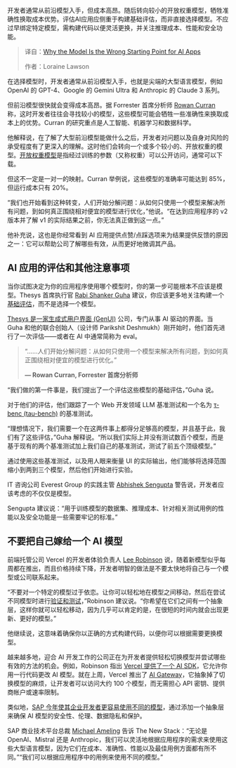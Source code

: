 
<!--
title: 为何AI应用不应从模型开始
cover: https://cdn.thenewstack.io/media/2025/06/a1e5326e-evaluating_ai_models.jpg
summary: 开发者通常从前沿模型入手，但成本高昂。随后转向较小的开放权重模型，牺牲准确性换取成本优势。评估AI应用应侧重于构建基础评估，而非直接选择模型。不应过早绑定特定模型，需构建代码以便灵活更换，并关注推理成本、性能和安全功能。
-->

开发者通常从前沿模型入手，但成本高昂。随后转向较小的开放权重模型，牺牲准确性换取成本优势。评估AI应用应侧重于构建基础评估，而非直接选择模型。不应过早绑定特定模型，需构建代码以便灵活更换，并关注推理成本、性能和安全功能。

> 译自：[Why the Model Is the Wrong Starting Point for AI Apps](https://thenewstack.io/why-the-model-is-the-wrong-starting-point-for-ai-apps/)
> 
> 作者：Loraine Lawson

在选择模型时，开发者通常从前沿模型入手，也就是尖端的大型语言模型，例如 OpenAI 的 GPT-4、Google 的 Gemini Ultra 和 Anthropic 的 Claude 3 系列。

但前沿模型很快就会变得成本高昂。据 Forrester 首席分析师 [Rowan Curran](https://www.forrester.com/analyst-bio/rowan-curran/BIO4966) 称，这时开发者往往会寻找较小的模型，这些模型可能会牺牲一些准确性来换取成本上的优势。Curran 的研究重点是人工智能、机器学习和数据科学。

他解释说，在了解了大型前沿模型能做什么之后，开发者对问题以及自身对风险的承受程度有了更深入的理解。这时他们会转向一个或多个较小的、开放权重的模型。[开放权重模型](https://www.ntia.gov/programs-and-initiatives/artificial-intelligence/open-model-weights-report/background)是指经过训练的参数（又称权重）可以公开访问，通常可以下载。

但这不一定是一对一的映射。Curran 举例说，这些模型的准确率可能达到 85%，但运行成本只有 20%。

“我们也开始看到这种转变，人们开始分解问题：从如何只使用一个模型来解决所有问题，到如何真正围绕相对便宜的模型进行优化，”他说。“在达到应用程序的 v2 版本并了解 v1 的实际结果之前，你无法真正做到这一点。”

他补充说，这也是你经常看到 AI 应用提供点赞/点踩选项来为结果提供反馈的原因之一：它可以帮助公司了解哪些有效，从而更好地微调其产品。

## AI 应用的评估和其他注意事项

当你试图决定为你的应用程序使用哪个模型时，你的第一步可能根本不应该是模型。Thesys 首席执行官 [Rabi Shanker Guha](https://www.linkedin.com/in/rabisg/) 建议，你应该更多地关注构建一个[基础评估](https://thenewstack.io/where-ai-benchmarks-fall-short-and-how-to-evaluate-models-instead/)，而不是选择一个模型。

[Thesys 是一家生成式用户界面 (GenUI)](https://thenewstack.io/generative-ui-for-devs-more-than-ai-assisted-design/) 公司，专门从事 AI 驱动的界面。当 Guha 和他的联合创始人（设计师 Parikshit Deshmukh）刚开始时，他们首先进行了一次评估——或者在 AI 中通常简称为 eval。

> “……人们开始分解问题：从如何只使用一个模型来解决所有问题，到如何真正围绕相对便宜的模型进行优化。”
> 
> **— Rowan Curran, Forrester 首席分析师**

“我们做的第一件事是，我们提出了一个评估这些模型的基础评估，”Guha 说。

对于他们的评估，他们跟踪了一个 Web 开发领域 LLM 基准测试和一个名为 [τ-benc (tau-bench)](https://arxiv.org/abs/2406.12045) 的基准测试。

“理想情况下，我们需要一个在这两件事上都得分足够高的模型，并且基于此，我们有了这些评估，”Guha 解释说。“所以我们实际上并没有测试数百个模型，而是基于现有的两个基准测试加上我们自己的基准测试，测试了前五个顶级模型。”

通过使用这些基准测试，以及用人眼来衡量 UI 的实际输出，他们能够将选择范围缩小到两到三个模型，然后他们开始进行实验。

IT 咨询公司 Everest Group 的实践主管 [Abhishek Sengupta](https://www.linkedin.com/in/abhisheksengupta88/?originalSubdomain=in) 警告说，开发者应该考虑的不仅仅是模型。

Sengupta 建议说：“用于训练模型的数据集、推理成本、针对相关测试用例的性能以及安全功能是一些需要牢记的标准。”

## 不要把自己嫁给一个 AI 模型

前端托管公司 Vercel 的开发者体验负责人 [Lee Robinson](https://www.linkedin.com/in/leeerob/) 说，随着新模型似乎每周都在推出，而且价格持续下降，开发者明智的做法是不要太快地将自己与一个模型或公司联系起来。

“不要对一个特定的模型过于依恋。让你可以轻松地在模型之间移动，然后在尝试不同模型时进行[验证和测试](https://thenewstack.io/test-driven-development-with-llms-never-trust-always-verify/)，”Robinson 建议说。“你希望在它们之间有一个抽象层，这样你就可以轻松移动，因为几乎可以肯定的是，在很短的时间内就会出现更新、更好的模型。”

他继续说，这意味着确保你以正确的方式构建代码，以便你可以根据需要更换模型。

越来越多地，迎合 AI 开发工作的公司正在为开发者提供轻松切换模型并尝试哪些有效的方法的机会。例如，Robinson 指出 [Vercel 提供了一个 AI SDK](https://thenewstack.io/vercels-next-big-thing-ai-sdk-and-accelerator-for-devs/)，它允许你用一行代码更改 AI 模型。就在上周，Vercel 推出了 [AI Gateway](https://thenewstack.io/frontend-ai-vercel-abstracts-model-chaos-in-one-interface/)，它抽象掉了切换模型的麻烦，让开发者可以访问大约 100 个模型，而无需担心 API 密钥、提供商帐户或速率限制。

类似地，[SAP 今年使其企业开发者更容易使用不同的模型](https://thenewstack.io/sap-unveils-new-ai-tools-for-developers/)，通过添加一个抽象层来确保 AI 模型的安全性、伦理、数据隐私和保护。

SAP 商业技术平台总裁 [Michael Ameling](https://www.linkedin.com/in/michael-ameling/?originalSubdomain=de) 告诉 The New Stack：“无论是 OpenAI、Mistral 还是 Anthropic，我们可以灵活地根据应用程序的需求来使用这些大型语言模型，因为它们在成本、准确性、性能以及最佳用例方面都有所不同。”“我们可以根据应用程序中的用例来使用不同的模型。”